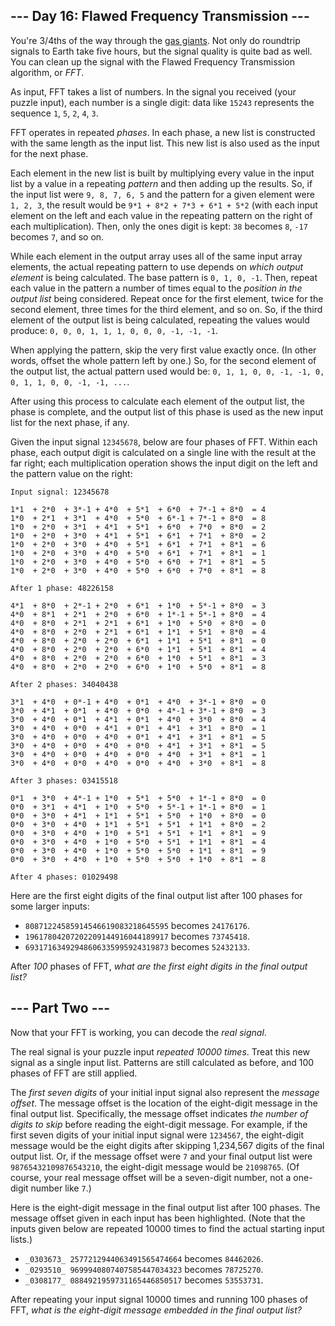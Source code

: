 ## \--- Day 16: Flawed Frequency Transmission ---

You're 3/4ths of the way through the [gas
giants](https://en.wikipedia.org/wiki/Gas_giant). Not only do roundtrip
signals to Earth take five hours, but the signal quality is quite bad as well.
You can clean up the signal with the Flawed Frequency Transmission algorithm,
or _FFT_.

As input, FFT takes a list of numbers. In the signal you received (your puzzle
input), each number is a single digit: data like `15243` represents the
sequence `1`, `5`, `2`, `4`, `3`.

FFT operates in repeated _phases_. In each phase, a new list is constructed
with the same length as the input list. This new list is also used as the
input for the next phase.

Each element in the new list is built by multiplying every value in the input
list by a value in a repeating _pattern_ and then adding up the results. So,
if the input list were `9, 8, 7, 6, 5` and the pattern for a given element
were `1, 2, 3`, the result would be `9*1 + 8*2 + 7*3 + 6*1 + 5*2` (with each
input element on the left and each value in the repeating pattern on the right
of each multiplication). Then, only the ones digit is kept: `38` becomes `8`,
`-17` becomes `7`, and so on.

While each element in the output array uses all of the same input array
elements, the actual repeating pattern to use depends on _which output
element_ is being calculated. The base pattern is `0, 1, 0, -1`. Then, repeat
each value in the pattern a number of times equal to the _position in the
output list_ being considered. Repeat once for the first element, twice for
the second element, three times for the third element, and so on. So, if the
third element of the output list is being calculated, repeating the values
would produce: `0, 0, 0, 1, 1, 1, 0, 0, 0, -1, -1, -1`.

When applying the pattern, skip the very first value exactly once. (In other
words, offset the whole pattern left by one.) So, for the second element of
the output list, the actual pattern used would be: `0, 1, 1, 0, 0, -1, -1, 0,
0, 1, 1, 0, 0, -1, -1, ...`.

After using this process to calculate each element of the output list, the
phase is complete, and the output list of this phase is used as the new input
list for the next phase, if any.

Given the input signal `12345678`, below are four phases of FFT. Within each
phase, each output digit is calculated on a single line with the result at the
far right; each multiplication operation shows the input digit on the left and
the pattern value on the right:

    
    
    Input signal: 12345678
    
    1*1  + 2*0  + 3*-1 + 4*0  + 5*1  + 6*0  + 7*-1 + 8*0  = 4
    1*0  + 2*1  + 3*1  + 4*0  + 5*0  + 6*-1 + 7*-1 + 8*0  = 8
    1*0  + 2*0  + 3*1  + 4*1  + 5*1  + 6*0  + 7*0  + 8*0  = 2
    1*0  + 2*0  + 3*0  + 4*1  + 5*1  + 6*1  + 7*1  + 8*0  = 2
    1*0  + 2*0  + 3*0  + 4*0  + 5*1  + 6*1  + 7*1  + 8*1  = 6
    1*0  + 2*0  + 3*0  + 4*0  + 5*0  + 6*1  + 7*1  + 8*1  = 1
    1*0  + 2*0  + 3*0  + 4*0  + 5*0  + 6*0  + 7*1  + 8*1  = 5
    1*0  + 2*0  + 3*0  + 4*0  + 5*0  + 6*0  + 7*0  + 8*1  = 8
    
    After 1 phase: 48226158
    
    4*1  + 8*0  + 2*-1 + 2*0  + 6*1  + 1*0  + 5*-1 + 8*0  = 3
    4*0  + 8*1  + 2*1  + 2*0  + 6*0  + 1*-1 + 5*-1 + 8*0  = 4
    4*0  + 8*0  + 2*1  + 2*1  + 6*1  + 1*0  + 5*0  + 8*0  = 0
    4*0  + 8*0  + 2*0  + 2*1  + 6*1  + 1*1  + 5*1  + 8*0  = 4
    4*0  + 8*0  + 2*0  + 2*0  + 6*1  + 1*1  + 5*1  + 8*1  = 0
    4*0  + 8*0  + 2*0  + 2*0  + 6*0  + 1*1  + 5*1  + 8*1  = 4
    4*0  + 8*0  + 2*0  + 2*0  + 6*0  + 1*0  + 5*1  + 8*1  = 3
    4*0  + 8*0  + 2*0  + 2*0  + 6*0  + 1*0  + 5*0  + 8*1  = 8
    
    After 2 phases: 34040438
    
    3*1  + 4*0  + 0*-1 + 4*0  + 0*1  + 4*0  + 3*-1 + 8*0  = 0
    3*0  + 4*1  + 0*1  + 4*0  + 0*0  + 4*-1 + 3*-1 + 8*0  = 3
    3*0  + 4*0  + 0*1  + 4*1  + 0*1  + 4*0  + 3*0  + 8*0  = 4
    3*0  + 4*0  + 0*0  + 4*1  + 0*1  + 4*1  + 3*1  + 8*0  = 1
    3*0  + 4*0  + 0*0  + 4*0  + 0*1  + 4*1  + 3*1  + 8*1  = 5
    3*0  + 4*0  + 0*0  + 4*0  + 0*0  + 4*1  + 3*1  + 8*1  = 5
    3*0  + 4*0  + 0*0  + 4*0  + 0*0  + 4*0  + 3*1  + 8*1  = 1
    3*0  + 4*0  + 0*0  + 4*0  + 0*0  + 4*0  + 3*0  + 8*1  = 8
    
    After 3 phases: 03415518
    
    0*1  + 3*0  + 4*-1 + 1*0  + 5*1  + 5*0  + 1*-1 + 8*0  = 0
    0*0  + 3*1  + 4*1  + 1*0  + 5*0  + 5*-1 + 1*-1 + 8*0  = 1
    0*0  + 3*0  + 4*1  + 1*1  + 5*1  + 5*0  + 1*0  + 8*0  = 0
    0*0  + 3*0  + 4*0  + 1*1  + 5*1  + 5*1  + 1*1  + 8*0  = 2
    0*0  + 3*0  + 4*0  + 1*0  + 5*1  + 5*1  + 1*1  + 8*1  = 9
    0*0  + 3*0  + 4*0  + 1*0  + 5*0  + 5*1  + 1*1  + 8*1  = 4
    0*0  + 3*0  + 4*0  + 1*0  + 5*0  + 5*0  + 1*1  + 8*1  = 9
    0*0  + 3*0  + 4*0  + 1*0  + 5*0  + 5*0  + 1*0  + 8*1  = 8
    
    After 4 phases: 01029498
    

Here are the first eight digits of the final output list after 100 phases for
some larger inputs:

  * `80871224585914546619083218645595` becomes `24176176`.
  * `19617804207202209144916044189917` becomes `73745418`.
  * `69317163492948606335995924319873` becomes `52432133`.

After _100_ phases of FFT, _what are the first eight digits in the final
output list?_

## \--- Part Two ---

Now that your FFT is working, you can decode the _real signal_.

The real signal is your puzzle input _repeated 10000 times_. Treat this new
signal as a single input list. Patterns are still calculated as before, and
100 phases of FFT are still applied.

The _first seven digits_ of your initial input signal also represent the
_message offset_. The message offset is the location of the eight-digit
message in the final output list. Specifically, the message offset indicates
_the number of digits to skip_ before reading the eight-digit message. For
example, if the first seven digits of your initial input signal were
`1234567`, the eight-digit message would be the eight digits after skipping
1,234,567 digits of the final output list. Or, if the message offset were `7`
and your final output list were `98765432109876543210`, the eight-digit
message would be `21098765`. (Of course, your real message offset will be a
seven-digit number, not a one-digit number like `7`.)

Here is the eight-digit message in the final output list after 100 phases. The
message offset given in each input has been highlighted. (Note that the inputs
given below are repeated 10000 times to find the actual starting input lists.)

  * `_0303673_ 2577212944063491565474664` becomes `84462026`.
  * `_0293510_ 9699940807407585447034323` becomes `78725270`.
  * `_0308177_ 0884921959731165446850517` becomes `53553731`.

After repeating your input signal 10000 times and running 100 phases of FFT,
_what is the eight-digit message embedded in the final output list?_

